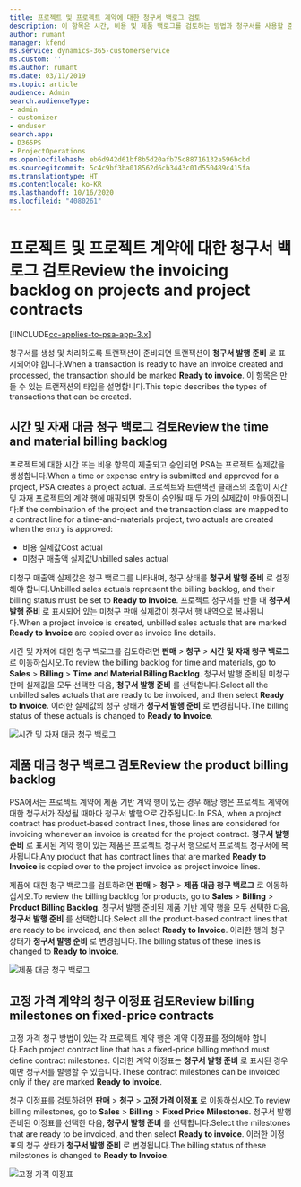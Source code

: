```yaml
---
title: 프로젝트 및 프로젝트 계약에 대한 청구서 백로그 검토
description: 이 항목은 시간, 비용 및 제품 백로그를 검토하는 방법과 청구서를 사용할 준비가 된 것으로 표시하는 방법에 대한 정보를 제공합니다.
author: rumant
manager: kfend
ms.service: dynamics-365-customerservice
ms.custom: ''
ms.author: rumant
ms.date: 03/11/2019
ms.topic: article
audience: Admin
search.audienceType:
- admin
- customizer
- enduser
search.app:
- D365PS
- ProjectOperations
ms.openlocfilehash: eb6d942d61bf8b5d20afb75c88716132a596bcbd
ms.sourcegitcommit: 5c4c9bf3ba018562d6cb3443c01d550489c415fa
ms.translationtype: HT
ms.contentlocale: ko-KR
ms.lasthandoff: 10/16/2020
ms.locfileid: "4080261"
---
```

# <a name="review-the-invoicing-backlog-on-projects-and-project-contracts"></a><span data-ttu-id="db3a2-103">프로젝트 및 프로젝트 계약에 대한 청구서 백로그 검토</span><span class="sxs-lookup"><span data-stu-id="db3a2-103">Review the invoicing backlog on projects and project contracts</span></span>

[!INCLUDE[cc-applies-to-psa-app-3.x](../includes/cc-applies-to-psa-app-3x.md)]

<span data-ttu-id="db3a2-104">청구서를 생성 및 처리하도록 트랜잭션이 준비되면 트랜잭션이 **청구서 발행 준비** 로 표시되어야 합니다.</span><span class="sxs-lookup"><span data-stu-id="db3a2-104">When a transaction is ready to have an invoice created and processed, the transaction should be marked **Ready to invoice**.</span></span> <span data-ttu-id="db3a2-105">이 항목은 만들 수 있는 트랜잭션의 타입을 설명합니다.</span><span class="sxs-lookup"><span data-stu-id="db3a2-105">This topic describes the types of transactions that can be created.</span></span>

## <a name="review-the-time-and-material-billing-backlog"></a><span data-ttu-id="db3a2-106">시간 및 자재 대금 청구 백로그 검토</span><span class="sxs-lookup"><span data-stu-id="db3a2-106">Review the time and material billing backlog</span></span>

<span data-ttu-id="db3a2-107">프로젝트에 대한 시간 또는 비용 항목이 제출되고 승인되면 PSA는 프로젝트 실제값을 생성합니다.</span><span class="sxs-lookup"><span data-stu-id="db3a2-107">When a time or expense entry is submitted and approved for a project, PSA creates a project actual.</span></span> <span data-ttu-id="db3a2-108">프로젝트와 트랜잭션 클래스의 조합이 시간 및 자재 프로젝트의 계약 행에 매핑되면 항목이 승인될 때 두 개의 실제값이 만들어집니다:</span><span class="sxs-lookup"><span data-stu-id="db3a2-108">If the combination of the project and the transaction class are mapped to a contract line for a time-and-materials project, two actuals are created when the entry is approved:</span></span>

- <span data-ttu-id="db3a2-109">비용 실제값</span><span class="sxs-lookup"><span data-stu-id="db3a2-109">Cost actual</span></span> 
- <span data-ttu-id="db3a2-110">미청구 매출액 실제값</span><span class="sxs-lookup"><span data-stu-id="db3a2-110">Unbilled sales actual</span></span>

<span data-ttu-id="db3a2-111">미청구 매출액 실제값은 청구 백로그를 나타내며, 청구 상태를 **청구서 발행 준비** 로 설정해야 합니다.</span><span class="sxs-lookup"><span data-stu-id="db3a2-111">Unbilled sales actuals represent the billing backlog, and their billing status must be set to **Ready to Invoice**.</span></span> <span data-ttu-id="db3a2-112">프로젝트 청구서를 만들 때 **청구서 발행 준비** 로 표시되어 있는 미청구 판매 실제값이 청구서 행 내역으로 복사됩니다.</span><span class="sxs-lookup"><span data-stu-id="db3a2-112">When a project invoice is created, unbilled sales actuals that are marked **Ready to Invoice** are copied over as invoice line details.</span></span>

<span data-ttu-id="db3a2-113">시간 및 자재에 대한 청구 백로그를 검토하려면 **판매** \> **청구** \> **시간 및 자재 청구 백로그** 로 이동하십시오.</span><span class="sxs-lookup"><span data-stu-id="db3a2-113">To review the billing backlog for time and materials, go to **Sales** \> **Billing** \> **Time and Material Billing Backlog**.</span></span> <span data-ttu-id="db3a2-114">청구서 발행 준비된 미청구 판매 실제값을 모두 선택한 다음, **청구서 발행 준비** 를 선택합니다.</span><span class="sxs-lookup"><span data-stu-id="db3a2-114">Select all the unbilled sales actuals that are ready to be invoiced, and then select **Ready to Invoice**.</span></span> <span data-ttu-id="db3a2-115">이러한 실제값의 청구 상태가 **청구서 발행 준비** 로 변경됩니다.</span><span class="sxs-lookup"><span data-stu-id="db3a2-115">The billing status of these actuals is changed to **Ready to Invoice**.</span></span>

![시간 및 자재 대금 청구 백로그](media/TMBacklog.png)

## <a name="review-the-product-billing-backlog"></a><span data-ttu-id="db3a2-117">제품 대금 청구 백로그 검토</span><span class="sxs-lookup"><span data-stu-id="db3a2-117">Review the product billing backlog</span></span>

<span data-ttu-id="db3a2-118">PSA에서는 프로젝트 계약에 제품 기반 계약 행이 있는 경우 해당 행은 프로젝트 계약에 대한 청구서가 작성될 때마다 청구서 발행으로 간주됩니다.</span><span class="sxs-lookup"><span data-stu-id="db3a2-118">In PSA, when a project contract has product-based contract lines, those lines are considered for invoicing whenever an invoice is created for the project contract.</span></span> <span data-ttu-id="db3a2-119">**청구서 발행 준비** 로 표시된 계약 행이 있는 제품은 프로젝트 청구서 행으로서 프로젝트 청구서에 복사됩니다.</span><span class="sxs-lookup"><span data-stu-id="db3a2-119">Any product that has contract lines that are marked **Ready to Invoice** is copied over to the project invoice as project invoice lines.</span></span>

<span data-ttu-id="db3a2-120">제품에 대한 청구 백로그를 검토하려면 **판매** \> **청구** \> **제품 대금 청구 백로그** 로 이동하십시오.</span><span class="sxs-lookup"><span data-stu-id="db3a2-120">To review the billing backlog for products, go to **Sales** \> **Billing** \> **Product Billing Backlog**.</span></span> <span data-ttu-id="db3a2-121">청구서 발행 준비된 제품 기반 계약 행을 모두 선택한 다음, **청구서 발행 준비** 를 선택합니다.</span><span class="sxs-lookup"><span data-stu-id="db3a2-121">Select all the product-based contract lines that are ready to be invoiced, and then select **Ready to Invoice**.</span></span> <span data-ttu-id="db3a2-122">이러한 행의 청구 상태가 **청구서 발행 준비** 로 변경됩니다.</span><span class="sxs-lookup"><span data-stu-id="db3a2-122">The billing status of these lines is changed to **Ready to Invoice**.</span></span>

![제품 대금 청구 백로그](media/ProductBacklog.png)

## <a name="review-billing-milestones-on-fixed-price-contracts"></a><span data-ttu-id="db3a2-124">고정 가격 계약의 청구 이정표 검토</span><span class="sxs-lookup"><span data-stu-id="db3a2-124">Review billing milestones on fixed-price contracts</span></span>

<span data-ttu-id="db3a2-125">고정 가격 청구 방법이 있는 각 프로젝트 계약 행은 계약 이정표를 정의해야 합니다.</span><span class="sxs-lookup"><span data-stu-id="db3a2-125">Each project contract line that has a fixed-price billing method must define contract milestones.</span></span> <span data-ttu-id="db3a2-126">이러한 계약 이정표는 **청구서 발행 준비** 로 표시된 경우에만 청구서를 발행할 수 있습니다.</span><span class="sxs-lookup"><span data-stu-id="db3a2-126">These contract milestones can be invoiced only if they are marked **Ready to Invoice**.</span></span> 

<span data-ttu-id="db3a2-127">청구 이정표를 검토하려면 **판매** \> **청구** \> **고정 가격 이정표** 로 이동하십시오.</span><span class="sxs-lookup"><span data-stu-id="db3a2-127">To review billing milestones, go to **Sales** \> **Billing** \> **Fixed Price Milestones**.</span></span> <span data-ttu-id="db3a2-128">청구서 발행 준비된 이정표를 선택한 다음, **청구서 발행 준비** 를 선택합니다.</span><span class="sxs-lookup"><span data-stu-id="db3a2-128">Select the milestones that are ready to be invoiced, and then select **Ready to invoice**.</span></span> <span data-ttu-id="db3a2-129">이러한 이정표의 청구 상태가 **청구서 발행 준비** 로 변경됩니다.</span><span class="sxs-lookup"><span data-stu-id="db3a2-129">The billing status of these milestones is changed to **Ready to Invoice**.</span></span>

![고정 가격 이정표](media/FPBacklog.png)
